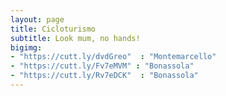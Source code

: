 ```yaml
---
layout: page
title: Cicloturismo
subtitle: Look mum, no hands! 
bigimg: 
- "https://cutt.ly/dvdGreo"  : "Montemarcello"   
- "https://cutt.ly/Fv7eMVM" : "Bonassola"   
- "https://cutt.ly/Rv7eDCK"  : "Bonassola"  
---
```

<head>
<meta name="viewport" content="initial-scale=1.0, maximum-scale=1.0, width=device-width, user-scalable=no">
</head>

<body>
    <div id="miniature"></div>

<script type="text/javascript" src="cicloturismo_photo_array.js"></script>
<script type="text/javascript" src="cicloturismo_track_array.js"></script>

<script>
    var html_cmd = "";

    
    for (var i = track_filename.length - 1; i >=0 ; i--)
    {   
        // ricerca la prima immagine del tour, saltando i video
        j=0;
        while (image_array[i][j].includes("youtu"))
        {
            j++;
        }
    
        html_cmd+="<div class='square bg' style='background-image: url(" + image_array[i][j] + ")'>"
        html_cmd+="<div class='content'>"
        html_cmd+="<div class='table'>"
        html_cmd+="<div class='table-cell'>"
        html_cmd+= "<a href='./tracks.html?map_index=" + i + "' style='color:white; background-color:black'>" + track_filename[i][0][1] + "</a>";
        html_cmd+="</div>"
        html_cmd+="</div>"
        html_cmd+="</div>"
        html_cmd+="</div>"
    }
    
    document.getElementById("miniature").innerHTML=html_cmd;
</script>
</body>

